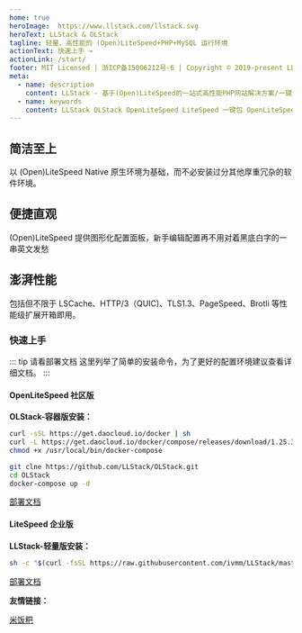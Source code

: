 ```yaml
---
home: true
heroImage:  https://www.llstack.com/llstack.svg
heroText: LLStack & OLStack
tagline: 轻量、高性能的 (Open)LiteSpeed+PHP+MySQL 运行环境
actionText: 快速上手 →
actionLink: /start/
footer: MIT Licensed | 浙ICP备15006212号-6 | Copyright © 2019-present LLStack.com
meta:
  - name: description
    content: LLStack - 基于(Open)LiteSpeed的一站式高性能PHP网站解决方案/一键包，这是一款提供便捷、纯粹的 (Open)LiteSpeed+PHP+MySQL 运行环境的一键包。以 (Open)LiteSpeed Native 原生环境为基础，而不必安装过分其他厚重冗杂的软件环境。提供图形化配置面板，新手编辑配置再不用对着黑底白字的一串英文发愁。包括但不限于 LSCache、HTTP/3（QUIC)、TLS1.3、PageSpeed、Brotli 等性能级扩展开箱即用。
  - name: keywords
    content: LLStack OLStack OpenLiteSpeed LiteSpeed 一键包 OpenLiteSpeed一键包 LiteSpeed一键包 LiteSpeed面板 Docker LiteSpeed容器 APPNode LSCache QUIC
---
```


<div class="features">
  <div class="feature">
    <h2>简洁至上</h2>
    <p>以 (Open)LiteSpeed Native 原生环境为基础，而不必安装过分其他厚重冗杂的软件环境。</p>
  </div>
  <div class="feature">
    <h2>便捷直观</h2>
    <p>(Open)LiteSpeed 提供图形化配置面板，新手编辑配置再不用对着黑底白字的一串英文发愁</p>
  </div>
  <div class="feature">
    <h2>澎湃性能</h2>
    <p>包括但不限于 LSCache、HTTP/3（QUIC)、TLS1.3、PageSpeed、Brotli 等性能级扩展开箱即用。</p>
  </div>
</div>

### 快速上手

::: tip 请看部署文档
这里列举了简单的安装命令，为了更好的配置环境建议查看详细文档。
:::

#### OpenLiteSpeed 社区版

**OLStack-容器版安装：**

```bash
curl -sSL https://get.daocloud.io/docker | sh
curl -L https://get.daocloud.io/docker/compose/releases/download/1.25.3/docker-compose-`uname -s`-`uname -m` > /usr/local/bin/docker-compose
chmod +x /usr/local/bin/docker-compose

git clne https://github.com/LLStack/OLStack.git
cd OLStack
docker-compose up -d
```

[部署文档](/ols/)

#### LiteSpeed 企业版

**LLStack-轻量版安装：**

``` bash
sh -c "$(curl -fsSL https://raw.githubusercontent.com/ivmm/LLStack/master/install.sh)" 2>&1 | tee llstack-all.log
```

[部署文档](/lsws/install/)

**友情链接：**

[米饭粑](https://www.mf8.biz/)